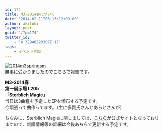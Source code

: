 ```yaml
---
id: 174
title: M3-2014春について
date: '2014-02-11T03:13:12+09:00'
author: akitoki
layout: post
guid: '/?p=174'
twitter_id:
    - '4.32940329307E+17'
tags:
    - イベント告知
---
```


[![2014m3springsm](/wp/wp-content/uploads/2014m3springsm.png)](/wp/wp-content/uploads/2014m3springsm.png)  
無事に受かりましたのでこちらで報告です。  
<!--more-->
**M3-2014春  
第一展示場 L20b  
「Sterblich Magie」**  
当日は3曲程を予定したEPを頒布する予定です。  
今頑張って曲作ってます。（主に多賀氏さんとあらとさんが）

ちなみに、Sterblich Magieに関しましては、[こちら](http://sterblichmagie.info)が公式サイトとなっておりますので、新譜情報等の詳細は今後あちらで更新する予定です。

